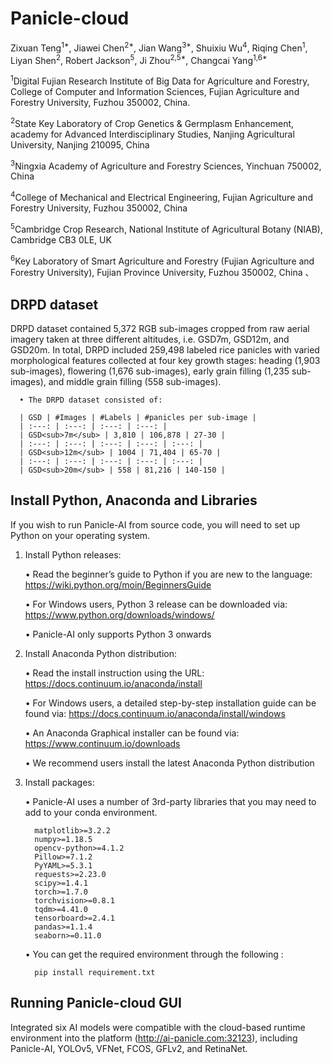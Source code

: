 # Panicle-cloud
Zixuan Teng<sup>1*</sup>, Jiawei Chen<sup>2*</sup>, Jian Wang<sup>3*</sup>, Shuixiu Wu<sup>4</sup>, Riqing Chen<sup>1</sup>, Liyan Shen<sup>2</sup>,  Robert Jackson<sup>5</sup>, Ji Zhou<sup>2,5*</sup>, Changcai Yang<sup>1,6*</sup>

<sup>1</sup>Digital Fujian Research Institute of Big Data for Agriculture and Forestry, College of Computer and Information Sciences, Fujian Agriculture and Forestry University, Fuzhou 350002, China.

<sup>2</sup>State Key Laboratory of Crop Genetics & Germplasm Enhancement, academy for Advanced Interdisciplinary Studies, Nanjing Agricultural University, Nanjing 210095, China

<sup>3</sup>Ningxia Academy of Agriculture and Forestry Sciences, Yinchuan 750002, China

<sup>4</sup>College of Mechanical and Electrical Engineering, Fujian Agriculture and Forestry University, Fuzhou 350002, China

<sup>5</sup>Cambridge Crop Research, National Institute of Agricultural Botany (NIAB), Cambridge CB3 0LE, UK

<sup>6</sup>Key Laboratory of Smart Agriculture and Forestry (Fujian Agriculture and Forestry University), Fujian Province University, Fuzhou 350002, China
、
## DRPD dataset
DRPD dataset contained 5,372 RGB sub-images cropped from raw aerial imagery taken at three different altitudes, i.e. GSD7m, GSD12m, and GSD20m. In total, DRPD included 259,498 labeled rice panicles with varied morphological features collected at four key growth stages: heading (1,903 sub-images), flowering (1,676 sub-images), early grain filling (1,235 sub-images), and middle grain filling (558 sub-images). 

      •	The DRPD dataset consisted of: 

      | GSD | #Images | #Labels | #panicles per sub-image | 
      | :---: | :---: | :---: | :---: | 
      | GSD<sub>7m</sub> | 3,810 | 106,878 | 27-30 | 
      | :---: | :---: | :---: | :---: | :---: | 
      | GSD<sub>12m</sub> | 1004 | 71,404 | 65-70 |
      | :---: | :---: | :---: | :---: | :---: | 
      | GSD<sub>20m</sub> | 558 | 81,216 | 140-150 |

## Install Python, Anaconda and Libraries
If you wish to run Panicle-AI from source code, you will need to set up Python on your operating system. 

1. Install Python releases:
   
   •	Read the beginner’s guide to Python if you are new to the language: 
   https://wiki.python.org/moin/BeginnersGuide
   
   •	For Windows users, Python 3 release can be downloaded via: 
   https://www.python.org/downloads/windows/
   
   •	Panicle-AI only supports Python 3 onwards

2. Install Anaconda Python distribution:
   
   •	Read the install instruction using the URL: https://docs.continuum.io/anaconda/install
   
   •	For Windows users, a detailed step-by-step installation guide can be found via: 
   https://docs.continuum.io/anaconda/install/windows 
   
   •	An Anaconda Graphical installer can be found via: 
   https://www.continuum.io/downloads

   •	We recommend users install the latest Anaconda Python distribution

3. Install packages:

   •  Panicle-AI uses a number of 3rd-party libraries that you may need to add to your conda environment.
   
         matplotlib>=3.2.2
         numpy>=1.18.5
         opencv-python>=4.1.2
         Pillow>=7.1.2
         PyYAML>=5.3.1
         requests>=2.23.0
         scipy>=1.4.1
         torch>=1.7.0
         torchvision>=0.8.1
         tqdm>=4.41.0
         tensorboard>=2.4.1
         pandas>=1.1.4
         seaborn>=0.11.0
    •  You can get the required environment through the following :

         pip install requirement.txt

   
## Running Panicle-cloud GUI

Integrated six AI models were compatible with the cloud-based runtime environment into the platform (http://ai-panicle.com:32123), including Panicle-AI, YOLOv5, VFNet, FCOS, GFLv2, and RetinaNet.
